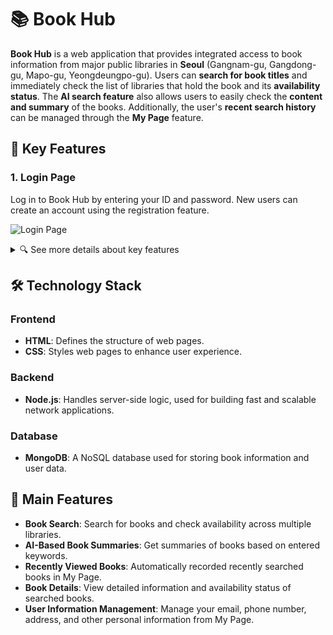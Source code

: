 # 📚 Book Hub

**Book Hub** is a web application that provides integrated access to book information from major public libraries in **Seoul** (Gangnam-gu, Gangdong-gu, Mapo-gu, Yeongdeungpo-gu). Users can **search for book titles** and immediately check the list of libraries that hold the book and its **availability status**. The **AI search feature** also allows users to easily check the **content and summary** of the books. Additionally, the user's **recent search history** can be managed through the **My Page** feature.

## 🚀 Key Features

### 1. Login Page
Log in to Book Hub by entering your ID and password. New users can create an account using the registration feature.

![Login Page](https://github.com/user-attachments/assets/dbccc93f-f268-4531-9c39-c388ad6b5522)

<details>
  <summary>🔍 See more details about key features</summary>

  ### 2. AI-Powered Book Recommendations and Summaries
  Book Hub uses AI to recommend books based on the keywords you provide and offers summaries of those books.

  ![AI Recommendations](https://github.com/user-attachments/assets/093bf5f8-30cf-44a6-a13f-22af9841d9d0)

  ### 3. Recently Added and Popular Books
  Explore recently added books and the latest popular books in the libraries. Keep up with the freshest and most trending reads!

  ![Recently Added Books](https://github.com/user-attachments/assets/de86651e-918c-41c5-9a22-12c55c921df2)
  ![Popular Books](https://github.com/user-attachments/assets/18ddd00c-26dd-46f3-ac0d-1a4c5553dc47)

  ### 4. Book Details
  Get detailed information about specific books, including availability status across various libraries. Easily locate and check the status of your books.

  ![Book Details](https://github.com/user-attachments/assets/d44341ea-d64d-4190-88f4-0113a8f20ad5)

  ### 5. My Page
  Manage your personal information and view your recently searched books. Update personal details and keep track of your reading history.

  ![My Page](https://github.com/user-attachments/assets/7b9fa1a0-3a25-482d-a9ee-b27a68e023b0)

  ### 6. Information Management
  Update your email, phone number, address, and other personal information on My Page to ensure your details are always current.

  ![Information Management](https://github.com/user-attachments/assets/38623ea0-5feb-4569-84cd-ccad59dca583)

</details>

## 🛠️ Technology Stack

### Frontend
- **HTML**: Defines the structure of web pages.
- **CSS**: Styles web pages to enhance user experience.

### Backend
- **Node.js**: Handles server-side logic, used for building fast and scalable network applications.

### Database
- **MongoDB**: A NoSQL database used for storing book information and user data.

## 🌟 Main Features
- **Book Search**: Search for books and check availability across multiple libraries.
- **AI-Based Book Summaries**: Get summaries of books based on entered keywords.
- **Recently Viewed Books**: Automatically recorded recently searched books in My Page.
- **Book Details**: View detailed information and availability status of searched books.
- **User Information Management**: Manage your email, phone number, address, and other personal information from My Page.
